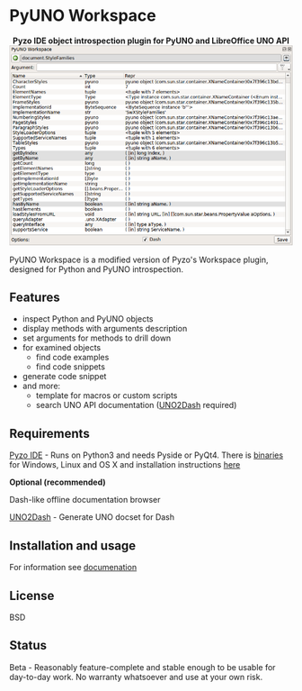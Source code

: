 # PyUNO Workspace

<p align="center">
    <b>Pyzo IDE object introspection plugin for PyUNO and LibreOffice UNO API</b>
    <img src="/images/workspace.png">
</p>

PyUNO Workspace is a modified version of Pyzo's Workspace plugin, designed for Python and PyUNO introspection. 

## Features

* inspect Python and PyUNO objects
* display methods with arguments description
* set arguments for methods to drill down
* for examined objects
  * find code examples
  * find code snippets
* generate code snippet
* and more:
  * template for macros or custom scripts
  * search UNO API documentation ([UNO2Dash](https://github.com/kelsa-pi/UNO2Dash) required)
  

## Requirements

[Pyzo IDE](https://github.com/pyzo/pyzo) - Runs on Python3 and needs Pyside or PyQt4. There is [binaries](http://www.pyzo.org/start.html) for Windows, Linux and OS X and installation instructions [here](http://www.pyzo.org/install.html#install) 

**Optional (recommended)**

Dash-like offline documentation browser

[UNO2Dash](https://github.com/kelsa-pi/UNO2Dash) - Generate UNO docset for Dash 


## Installation and usage

For information see [documenation](https://github.com/kelsa-pi/PyUNO_Workspace/wiki) 

## License
BSD

## Status
Beta - Reasonably feature-complete and stable enough to be usable for day-to-day work. No warranty whatsoever and use at your own risk.

